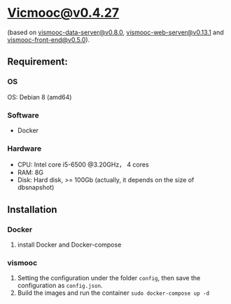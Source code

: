 # Vicmooc@v0.4.27

(based on [vismooc-data-server@v0.8.0](https://github.com/HKUST-VISLab/vismooc-data-server/releases/tag/v0.9.0), 
[vismooc-web-server@v0.13.1](https://github.com/HKUST-VISLab/vismooc-web-server/releases/tag/v0.13.1) and
[vismooc-front-end@v0.5.0](https://github.com/HKUST-VISLab/vismooc-front-end/releases/tag/v0.6.0)).

## Requirement:

### OS
OS: Debian 8 (amd64)

### Software
- Docker

### Hardware
- CPU: Intel core i5-6500 @3.20GHz， 4 cores
- RAM: 8G
- Disk: Hard disk, >= 100Gb (actually, it depends on the size of dbsnapshot)

## Installation

### Docker
1. install Docker and Docker-compose

### vismooc
1. Setting the configuration under the folder `config`, then save the configuration as `config.json`.
2. Build the images and run the container `sudo docker-compose up -d`
